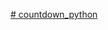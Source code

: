 [# countdown_python](https://colab.research.google.com/drive/1gWIFeBEoGJbHYi7MkNs-zkgfwBStVvWf#scrollTo=Ws7GneA4sgDl)
